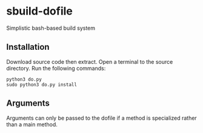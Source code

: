 # sbuild-dofile
Simplistic bash-based build system

## Installation

Download source code then extract. Open a terminal to the source directory. Run the following commands:

```
python3 do.py
sudo python3 do.py install
```
## Arguments
Arguments can only be passed to the dofile if a method is specialized rather than a main method. 